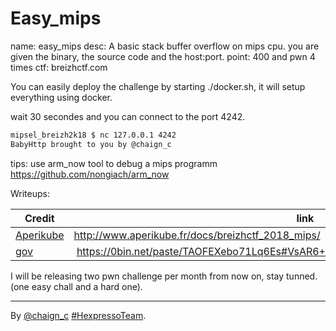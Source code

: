 # Easy_mips
name: easy_mips
desc: A basic stack buffer overflow on mips cpu. you are given the binary, the source code and the host:port.
point: 400 and pwn 4 times
ctf: breizhctf.com

You can easily deploy the challenge by starting ./docker.sh, it will setup everything using docker.

wait 30 secondes and you can connect to the port 4242.

```sh
mipsel_breizh2k18 $ nc 127.0.0.1 4242
BabyHttp brought to you by @chaign_c
```

tips: use arm_now tool to debug a mips programm https://github.com/nongiach/arm_now

Writeups:

| Credit | link |
| --- | --- |
| [Aperikube](https://twitter.com/AperiKube) | http://www.aperikube.fr/docs/breizhctf_2018_mips/ |
| [gov](https://twitter.com/govlog) | https://0bin.net/paste/TAOFEXebo71Lq6Es#VsAR6+5aqycYxg3C4YgQ1K5BjoUfUPayhEltlLWiBqi |

I will be releasing two pwn challenge per month from now on, stay tunned. (one easy chall and a hard one).

----
By [@chaign\_c][] [#HexpressoTeam][hexpresso].


[hexpresso]:     https://hexpresso.github.io
[@chaign\_c]:    https://twitter.com/chaign_c
